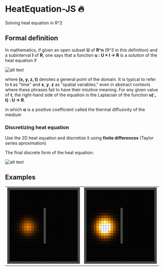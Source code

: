 # HeatEquation-JS :fire:
Solving heat equation in R^2

## Formal definition
In mathematics, if given an open subset **U** of **R^n** (R^3 in this definition) and a subinterval **I** of **R**, one says that a function **u : U × I → R** is a solution of the heat equation if

![alt text](https://github.com/MorcilloSanz/HeatField/blob/main/img/definition.png)

where **(x, y, z, t)** denotes a general point of the domain. It is typical to refer to **t** as "time" and **x**, **y**, **z** as "spatial variables," even in abstract contexts where these phrases fail to have their intuitive meaning. For any given value of **t**, the right-hand side of the equation is the Laplacian of the function **u(⋅, t) : U → R**.

in which **α** is a positive coefficient called the thermal diffusivity of the medium

### Discretizing heat equation
Use the 2D heat equation and discretize it using **finite differences** (Taylor series aproximation)

The final discrete form of the heat equation:

![alt text](https://github.com/MorcilloSanz/HeatField/blob/main/img/definition2.png)

## Examples
<table>
  <tr>
    <td><img src="./img/1.png" width = 250px height = 250px></td>
    <td><img src="./img/2.png" width = 250px height = 250px></td>
  </tr>
</table>
